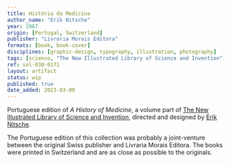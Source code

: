 ```yaml
---
title: História da Medicina
author_name: "Erik Nitsche"
year: 1967
origin: [Portugal, Switzerland]
publisher: "Livraria Morais Editora"
formats: [book, book-cover]
disciplines: [graphic-design, typography, illustration, photography]
tags: [science, "The New Illustrated Library of Science and Invention"]
ref: sol-030-0171
layout: artifact
status: wip
published: true
date_added: 2023-03-09
---
```


Portuguese edition of _A History of Medicine_, a volume part of <a class="text cat-link tag" href="/tags/The New Illustrated Library of Science and Invention/">The New Illustrated Library of Science and Invention</a>, directed and designed by <a class="text cat-link author" href="/authors/Erik Nitsche/">Erik Nitsche</a>.

<p>
The Portuguese edition of this collection was probably a joint-venture between the original Swiss publisher and Livraria Morais Editora. The books were printed in Switzerland and are as close as possible to the originals.
</p>
